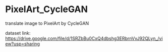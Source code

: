 # PixelArt_CycleGAN
translate image to PixelArt by CycleGAN

dataset link: https://drive.google.com/file/d/1SRZbBu0CxQ4dbshg3ERbrnVvJ92QLyn_/view?usp=sharing
